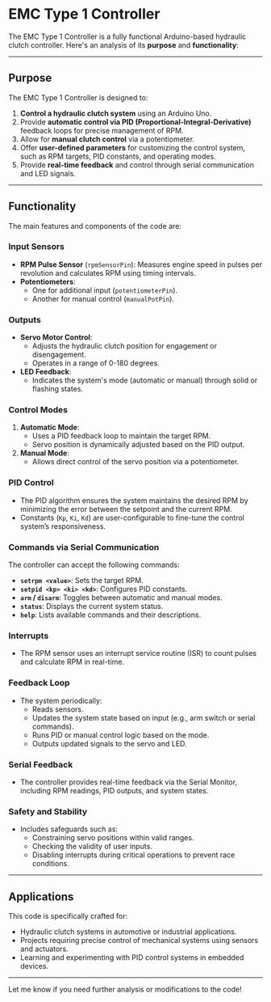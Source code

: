 # EMC Type 1 Controller

The EMC Type 1 Controller is a fully functional Arduino-based hydraulic clutch controller. Here's an analysis of its **purpose** and **functionality**:

---

## Purpose
The EMC Type 1 Controller is designed to:

1. **Control a hydraulic clutch system** using an Arduino Uno.
2. Provide **automatic control via PID (Proportional-Integral-Derivative)** feedback loops for precise management of RPM.
3. Allow for **manual clutch control** via a potentiometer.
4. Offer **user-defined parameters** for customizing the control system, such as RPM targets, PID constants, and operating modes.
5. Provide **real-time feedback** and control through serial communication and LED signals.

---

## Functionality
The main features and components of the code are:

### **Input Sensors**
- **RPM Pulse Sensor** (`rpmSensorPin`): Measures engine speed in pulses per revolution and calculates RPM using timing intervals.
- **Potentiometers**: 
  - One for additional input (`potentiometerPin`).
  - Another for manual control (`manualPotPin`).

### **Outputs**
- **Servo Motor Control**:
  - Adjusts the hydraulic clutch position for engagement or disengagement.
  - Operates in a range of 0-180 degrees.
- **LED Feedback**:
  - Indicates the system's mode (automatic or manual) through solid or flashing states.

### **Control Modes**
1. **Automatic Mode**:
   - Uses a PID feedback loop to maintain the target RPM.
   - Servo position is dynamically adjusted based on the PID output.
2. **Manual Mode**:
   - Allows direct control of the servo position via a potentiometer.

### **PID Control**
- The PID algorithm ensures the system maintains the desired RPM by minimizing the error between the setpoint and the current RPM.
- Constants (`Kp`, `Ki`, `Kd`) are user-configurable to fine-tune the control system’s responsiveness.

### **Commands via Serial Communication**
The controller can accept the following commands:
- **`setrpm <value>`**: Sets the target RPM.
- **`setpid <kp> <ki> <kd>`**: Configures PID constants.
- **`arm` / `disarm`**: Toggles between automatic and manual modes.
- **`status`**: Displays the current system status.
- **`help`**: Lists available commands and their descriptions.

### **Interrupts**
- The RPM sensor uses an interrupt service routine (ISR) to count pulses and calculate RPM in real-time.

### **Feedback Loop**
- The system periodically:
  - Reads sensors.
  - Updates the system state based on input (e.g., arm switch or serial commands).
  - Runs PID or manual control logic based on the mode.
  - Outputs updated signals to the servo and LED.

### **Serial Feedback**
- The controller provides real-time feedback via the Serial Monitor, including RPM readings, PID outputs, and system states.

### **Safety and Stability**
- Includes safeguards such as:
  - Constraining servo positions within valid ranges.
  - Checking the validity of user inputs.
  - Disabling interrupts during critical operations to prevent race conditions.

---

## Applications
This code is specifically crafted for:
- Hydraulic clutch systems in automotive or industrial applications.
- Projects requiring precise control of mechanical systems using sensors and actuators.
- Learning and experimenting with PID control systems in embedded devices.

---

Let me know if you need further analysis or modifications to the code!